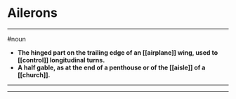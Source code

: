 # Ailerons
---
#noun
- **The hinged part on the trailing edge of an [[airplane]] wing, used to [[control]] longitudinal turns.**
- **A half gable, as at the end of a penthouse or of the [[aisle]] of a [[church]].**
---
---
